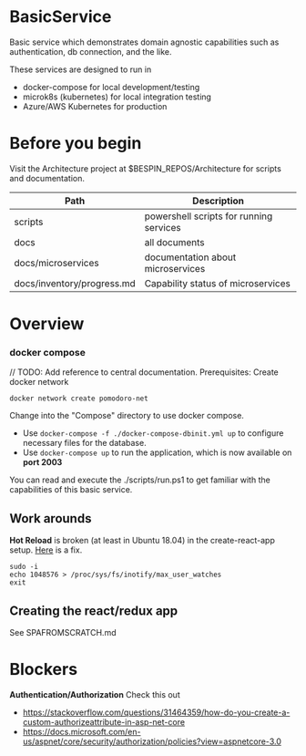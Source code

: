 # BasicService
Basic service which demonstrates domain agnostic capabilities such as authentication, db connection, and the like. 

These services are designed to run in
* docker-compose for local development/testing
* microk8s (kubernetes) for local integration testing
* Azure/AWS Kubernetes for production

# Before you begin

Visit the Architecture project at $BESPIN_REPOS/Architecture for scripts and documentation.

| Path                              | Description                                   |
| --------------------------------- | --------------------------------------------- |
| scripts                           | powershell scripts for running services       | 
| docs                              | all documents                                 | 
| docs/microservices                | documentation about microservices             |
| docs/inventory/progress.md        | Capability status of microservices            |

# Overview

### docker compose

// TODO: Add reference to central documentation. 
Prerequisites: Create docker network

    docker network create pomodoro-net


Change into the "Compose" directory to use docker compose.

* Use `docker-compose -f ./docker-compose-dbinit.yml up` to configure necessary files for the database.
* Use `docker-compose up` to run the application, which is now available on **port 2003**

You can read and execute the ./scripts/run.ps1 to get familiar with the capabilities of this basic service.


## Work arounds

**Hot Reload** is broken (at least in Ubuntu 18.04) in the create-react-app setup. [Here](https://stackoverflow.com/questions/42189575/create-react-app-reload-not-working) is a fix.

    sudo -i
    echo 1048576 > /proc/sys/fs/inotify/max_user_watches
    exit


## Creating the react/redux app

See SPAFROMSCRATCH.md


# Blockers

**Authentication/Authorization**
Check this out
* https://stackoverflow.com/questions/31464359/how-do-you-create-a-custom-authorizeattribute-in-asp-net-core
* https://docs.microsoft.com/en-us/aspnet/core/security/authorization/policies?view=aspnetcore-3.0